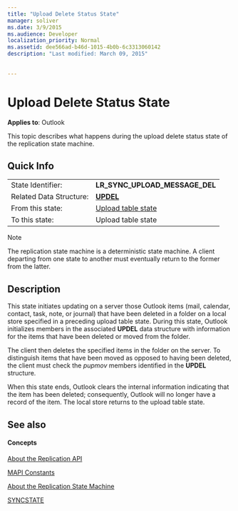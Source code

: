 ```yaml
---
title: "Upload Delete Status State"
manager: soliver
ms.date: 3/9/2015
ms.audience: Developer
localization_priority: Normal
ms.assetid: dee566ad-b46d-1015-4b0b-6c3313060142
description: "Last modified: March 09, 2015"
 
 
---
```


# Upload Delete Status State

  
  
**Applies to**: Outlook 
  
 This topic describes what happens during the upload delete status state of the replication state machine. 
  
## Quick Info

|||
|:-----|:-----|
|State Identifier:  <br/> |**LR_SYNC_UPLOAD_MESSAGE_DEL** <br/> |
|Related Data Structure:  <br/> |**[UPDEL](updel.md)** <br/> |
|From this state:  <br/> |[Upload table state](upload-table-state.md) <br/> |
|To this state:  <br/> |Upload table state  <br/> |
   
> [!NOTE]
> The replication state machine is a deterministic state machine. A client departing from one state to another must eventually return to the former from the latter. 
  
## Description

This state initiates updating on a server those Outlook items (mail, calendar, contact, task, note, or journal) that have been deleted in a folder on a local store specified in a preceding upload table state. During this state, Outlook initializes members in the associated **UPDEL** data structure with information for the items that have been deleted or moved from the folder. 
  
The client then deletes the specified items in the folder on the server. To distinguish items that have been moved as opposed to having been deleted, the client must check the  *pupmov*  members identified in the **UPDEL** structure. 
  
When this state ends, Outlook clears the internal information indicating that the item has been deleted; consequently, Outlook will no longer have a record of the item. The local store returns to the upload table state.
  
## See also

#### Concepts

[About the Replication API](about-the-replication-api.md)
  
[MAPI Constants](mapi-constants.md)
  
[About the Replication State Machine](about-the-replication-state-machine.md)
  
[SYNCSTATE](syncstate.md)

